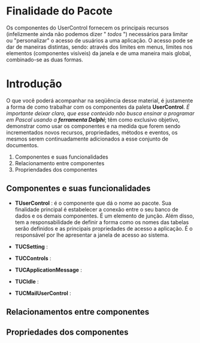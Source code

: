# Finalidade do Pacote #

Os componentes do UserControl fornecem os principais recursos (infelizmente ainda não podemos dizer " _todos_ ") necessários para limitar ou "personalizar" o acesso de usuários a uma aplicação. O acesso pode se dar de maneiras distintas, sendo: através dos limites em menus, limites nos elementos (componentes visíveis) da janela e de uma maneira mais global, combinado-se as duas formas.

# Introdução #

O que você poderá acompanhar na seqüência desse material, é justamente a forma de como trabalhar com os componentes da paleta **UserControl**. _É importante deixar claro, que esse conteúdo não busca ensinar a programar em Pascal usando a **ferramenta Delphi**_; têm como exclusivo objetivo, demonstrar como usar os componentes e na medida que forem sendo incrementados novos recursos, propriedades, métodos e eventos, os mesmos serem continuadamente adicionados a esse conjunto de documentos.

  1. Componentes e suas funcionalidades
  1. Relacionamento entre componentes
  1. Propriendades dos componentes

## Componentes e suas funcionalidades ##

  * **TUserControl** : é o componente que dá o nome ao pacote. Sua finalidade principal é estabelecer a conexão entre o seu banco de dados e os demais componentes. É um elemento de junção. Além disso, tem a responsabilidade de definir a forma como os nomes das tabelas serão definidos e as principais propriedades de acesso a aplicação. É o responsável por lhe apresentar a janela de acesso ao sistema.

  * **TUCSetting** :

  * **TUCControls** :

  * **TUCApplicationMessage** :

  * **TUCIdle** :

  * **TUCMailUserControl** :

## Relacionamentos entre componentes ##
## Propriedades dos componentes ##